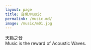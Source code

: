 ```yaml
---
layout: page
title: 音樂/Music
permalink: /music.md/
image: /music/m01.jpg
---
```

天籟之音  
Music is the reward of Acoustic Waves.
